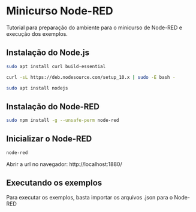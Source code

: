 # Minicurso Node-RED

Tutorial para preparação do ambiente para o minicurso de Node-RED e execução dos exemplos.

## Instalação do Node.js

```bash
sudo apt install curl build-essential 
```

```bash
curl -sL https://deb.nodesource.com/setup_10.x | sudo -E bash -
```

```bash
sudo apt install nodejs
```

## Instalação do Node-RED

```bash
sudo npm install -g --unsafe-perm node-red
```

## Inicializar o Node-RED

```bash
node-red 
```

Abrir a url no navegador: http://localhost:1880/

## Executando os exemplos

Para executar os exemplos, basta importar os arquivos .json para o Node-RED